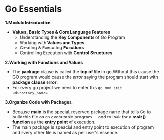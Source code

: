 # Go Essentials

**1.Module Introduction**
- __Values, Basic Types & Core Language Features__
   - Understanding the **Key Components** of Go Program
   - Working with **Values and Types**
   - Creating & Executing **Functions**
   - Controlling Execution with **Control Structures**

**2.Working with Functions and Values**
   - The __package__ clause is called the **top of file**  in go.Without this clause the GO program would cause the *error* saying the program should start with **package clause error**.
   - For every go project we need to enter this `go mod init <directory_name>`.

**3.Organize Code with Packages.**
   - Because **main** is the special, reserved package name that tells Go to build this file as an executable program — and to look for a **main() function** as the **entry point** of execution.
   - The main package is speacial and entry point to execution of program and every other file is named as per user's essence.